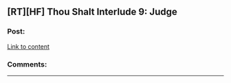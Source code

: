 ## [RT][HF] Thou Shalt Interlude 9: Judge

### Post:

[Link to content](https://thoushaltserial.wordpress.com/2019/08/27/interlude-9-judge/)

### Comments:

---

